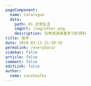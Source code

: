 ```yaml
---
pageComponent:
  name: Catalogue
  data:
    path: 01.日常生活
    imgUrl: /img/other.png
    description: 日常阅读或者学习的资料
title: 技术
date: 2020-03-11 21:50:55
permalink: /everyData/
sidebar: false
article: false
comment: false
editLink: false
author:
  name: sunshaofei 
---
```

